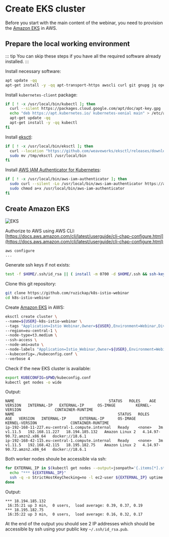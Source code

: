 # Create EKS cluster

Before you start with the main content of the webinar, you need to provision
the [Amazon EKS](https://aws.amazon.com/eks/) in AWS.

## Prepare the local working environment

::: tip
You can skip these steps if you have all the required software already
installed.
:::

Install necessary software:

```bash
apt update -qq
apt-get install -y -qq apt-transport-https awscli curl git gnupg jq openssh-client psmisc siege sudo unzip vim > /dev/null
```

Install `kubernetes-client` package:

```bash
if [ ! -x /usr/local/bin/kubectl ]; then
  curl --silent https://packages.cloud.google.com/apt/doc/apt-key.gpg | apt-key add -
  echo "deb https://apt.kubernetes.io/ kubernetes-xenial main" > /etc/apt/sources.list.d/kubernetes.list
  apt-get update -qq
  apt-get install -y -qq kubectl
fi
```

Install [eksctl](https://eksctl.io/):

```bash
if [ ! -x /usr/local/bin/eksctl ]; then
  curl --location "https://github.com/weaveworks/eksctl/releases/download/latest_release/eksctl_$(uname -s)_amd64.tar.gz" | tar xz -C /tmp
  sudo mv /tmp/eksctl /usr/local/bin
fi
```

Install [AWS IAM Authenticator for Kubernetes](https://github.com/kubernetes-sigs/aws-iam-authenticator):

```bash
if [ ! -x /usr/local/bin/aws-iam-authenticator ]; then
  sudo curl --silent -Lo /usr/local/bin/aws-iam-authenticator https://amazon-eks.s3-us-west-2.amazonaws.com/1.11.5/2018-12-06/bin/linux/amd64/aws-iam-authenticator
  sudo chmod a+x /usr/local/bin/aws-iam-authenticator
fi
```

## Create Amazon EKS

![EKS](https://raw.githubusercontent.com/aws-samples/eks-workshop/master/static/images/3-service-animated.gif
"EKS")

Authorize to AWS using AWS CLI: [https://docs.aws.amazon.com/cli/latest/userguide/cli-chap-configure.html](https://docs.aws.amazon.com/cli/latest/userguide/cli-chap-configure.html)

```bash
aws configure
...
```

Generate ssh keys if not exists:

```bash
test -f $HOME/.ssh/id_rsa || ( install -m 0700 -d $HOME/.ssh && ssh-keygen -b 2048 -t rsa -f $HOME/.ssh/id_rsa -q -N "" )
```

Clone this git repository:

```bash
git clone https://github.com/ruzickap/k8s-istio-webinar
cd k8s-istio-webinar
```

Create [Amazon EKS](https://aws.amazon.com/eks/) in AWS:

```bash
eksctl create cluster \
--name=${USER}-k8s-istio-webinar \
--tags "Application=Istio Webinar,Owner=${USER},Environment=Webinar,Division=Services" \
--region=eu-central-1 \
--node-type=t3.medium \
--ssh-access \
--node-ami=auto \
--node-labels "Application=Istio_Webinar,Owner=${USER},Environment=Webinar,Division=Services" \
--kubeconfig=./kubeconfig.conf \
--verbose 4
```

Check if the new EKS cluster is available:

```bash
export KUBECONFIG=$PWD/kubeconfig.conf
kubectl get nodes -o wide
```

Output:

```shell
NAME                                          STATUS   ROLES    AGE   VERSION   INTERNAL-IP   EXTERNAL-IP      OS-IMAGE         KERNEL-VERSION               CONTAINER-RUNTIME
NAME                                              STATUS   ROLES    AGE   VERSION   INTERNAL-IP      EXTERNAL-IP      OS-IMAGE         KERNEL-VERSION               CONTAINER-RUNTIME
ip-192-168-11-227.eu-central-1.compute.internal   Ready    <none>   3m    v1.11.5   192.168.11.227   18.194.185.132   Amazon Linux 2   4.14.97-90.72.amzn2.x86_64   docker://18.6.1
ip-192-168-42-115.eu-central-1.compute.internal   Ready    <none>   3m    v1.11.5   192.168.42.115   18.195.182.75    Amazon Linux 2   4.14.97-90.72.amzn2.x86_64   docker://18.6.1
```

Both worker nodes shoule be accessible via ssh:

```bash
for EXTERNAL_IP in $(kubectl get nodes --output=jsonpath='{.items[*].status.addresses[?(@.type=="ExternalIP")].address}'); do
  echo "*** ${EXTERNAL_IP}"
  ssh -q -o StrictHostKeyChecking=no -l ec2-user ${EXTERNAL_IP} uptime
done
```

Output:

```shell
*** 18.194.185.132
 16:35:21 up 3 min,  0 users,  load average: 0.39, 0.37, 0.19
*** 18.195.182.75
 16:35:22 up 3 min,  0 users,  load average: 0.16, 0.32, 0.17
 ```

At the end of the output you should see 2 IP addresses which
should be accessible by ssh using your public key `~/.ssh/id_rsa.pub`.
